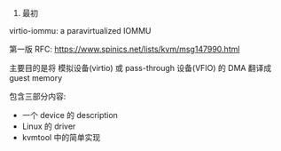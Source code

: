 
1. 最初

virtio-iommu: a paravirtualized IOMMU

第一版 RFC: https://www.spinics.net/lists/kvm/msg147990.html

主要目的是将 模拟设备(virtio) 或 pass-through 设备(VFIO) 的 DMA 翻译成 guest memory

包含三部分内容:

* 一个 device 的 description
* Linux 的 driver
* kvmtool 中的简单实现

